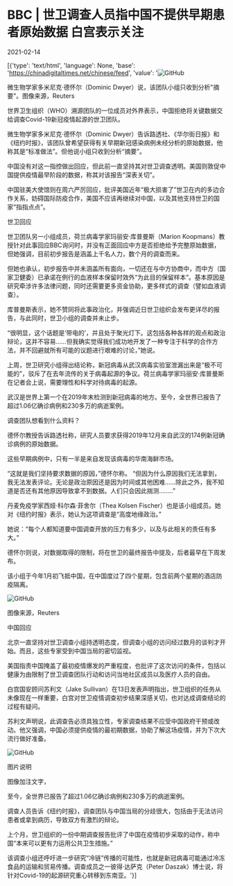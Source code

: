 # BBC | 世卫调查人员指中国不提供早期患者原始数据 白宫表示关注

2021-02-14

[{'type': 'text/html', 'language': None, 'base': 'https://chinadigitaltimes.net/chinese/feed', 'value': '![GitHub](https://chinadigitaltimes.net/chinese/files/2021/02/post-662659-6029598fe89f6.)

微生物学家多米尼克·德怀尔（Dominic Dwyer）说，该团队小组只收到分析&quot;摘要&quot;。图像来源，Reuters



世界卫生组织（WHO）溯源团队的一位成员对外界表示，中国拒绝将关键数据交给调查Covid-19新冠疫情起源的世卫团队。

微生物学家多米尼克·德怀尔（Dominic Dwyer）告诉路透社、《华尔街日报》和《纽约时报》，该团队曾希望获得有关早期新冠感染病例未经分析的原始数据，他称其是“标准做法”。但他说小组只收到分析“摘要”。

中国没有对这一指控做出回应，但此前一直坚持其对世卫调查透明。美国则敦促中国提供疫情最早阶段的数据，称其对该报告“深表关切”。

中国驻美大使馆则在周六严厉回应，批评美国近年“极大损害了”世卫在内的多边合作关系，妨碍国际防疫合作，美国不应该再继续对中国，以及其他支持世卫的国家“指指点点”。

世卫回应

世卫团队另一小组成员，荷兰病毒学家玛丽安·库普曼斯（Marion Koopmans）教授针对此事回应BBC询问时，并没有正面回应中方是否拒绝给予完整原始数据，但她强调，目前初步报告是涵盖上千名人力，数个月的调查而来。

但她也承认，初步报告中并未涵盖所有面向，一切还在与中方协商中，而中方（国家卫健委）已承诺在例行的血液样本保留时效外“为此目的保留样本”。基本原因是研究牵涉许多法律问题，同时还需要更多资金协助，更多样式的调查（譬如血液调查）。

库普曼斯表示，她不赞同将此事政治化，并强调近日世卫组织会发布更详尽的报告，与此同时，世卫小组的调查并未止步。

“很明显，这个话题是‘带电的’，并且处于聚光灯下。这包括各种各样的观点和政治辩论，这并不容易……但我确实觉得我们成功地开发了一种专注于科学的合作方法，并不回避就所有可能的议题进行艰难的讨论，”她说。

上周，世卫研究小组得出结论称，新冠病毒从武汉病毒实验室泄漏出来是“极不可能的”，驳斥了在去年流传的关于病毒起源的争议。荷兰病毒学家玛丽安·库普曼斯在记者会上说，需要理性和科学对待病毒的起源。

武汉是世界上第一个在2019年末检测到新冠病毒的地方。至今，全世界已报告了超过1.06亿确诊病例和230多万的病逝案例。

调查团队想看到什么资料？

德怀尔教授告诉路透社称，研究人员要求获得2019年12月来自武汉的174例新冠确诊病例的原始数据。

这些早期病例中，只有一半是来自发现该病毒的华南海鲜市场。

“这就是我们坚持要求数据的原因，”德怀尔称。 “但因为什么原因我们无法拿到，我无法发表评论。无论是政治原因还是因为时间或其他困难……除此之外，我不知道是否还有其他原因导致拿不到数据。人们只会因此揣测..……”

丹麦免疫学家西娅·科尔森·菲舍尔（Thea Kolsen Fischer）也是该小组成员。她对《纽约时报》表示，她认为这项调查是“高度地缘政治。”

她说：“每个人都知道要中国调查开放的压力有多少，以及与此相关的责任有多大。”

德怀尔则说，对数据取得的限制，将在世卫的最终报告中提及，后者最早在下周发布。

该小组于今年1月初飞抵中国，在中国度过了四个星期，包含前两个星期的酒店防疫隔离。

![GitHub](https://chinadigitaltimes.net/chinese/files/2021/02/post-662659-6029599009d0a.)

图像来源，Reuters



中国回应

北京一直坚持对世卫调查小组持透明态度，但调查小组的访问经过数月的谈判才开始。而且，这些专家受到中国当局的密切监视。

美国指责中国掩盖了最初疫情爆发的严重程度，也批评了这次访问的条件，包括以健康为由限制了世卫调查团队行动和访问当地社区成员以及医疗人员的自由。

白宫国安顾问苏利文（Jake Sullivan）在13日发表声明指出，世卫组织的任务从未像现在一样重要，白宫对世卫疫情调查初步结果深感关切，也对达成调查结论的过程有疑问。

苏利文声明说，此调查告必须具独立性，专家调查结果不应受中国政府干预或改动。他又强调，中国必须提供疫情的最初期数据，协助了解这场疫情，并为下次大流行做好准备。

![GitHub](https://chinadigitaltimes.net/chinese/files/2021/02/post-662659-60295990132cd.)

图片说明



图像加注文字，

至今，全世界已报告了超过1.06亿确诊病例和230多万的病逝案例。

调查人员告诉《纽约时报》，调查团队与中国当局的分歧很大，包括由于无法访问患者或拿到病历，导致双方有激烈的辩论。

上个月，世卫组织的一份中期调查报告批评了中国在疫情初步采取的动作，称中国“本来可以更有力运用公共卫生措施。”

该调查小组还呼吁进一步研究“冷链”传播的可能性，也就是新冠病毒可能通过冷冻食品的运输和贸易传播。调查成员之一彼得·达萨克（Peter Daszak）博士说，将针对Covid-19的起源研究重心转移到东南亚。'}]